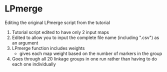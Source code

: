 # LPmerge
Editing the original LPmerge script from the tutorial
1) Tutorial script edited to have only 2 input maps
2) Edited to allow you to input the complete file name (including ".csv") as an argument
3) LPmerge function includes weights 
    - gives each map weight based on the number of markers in the group
4) Goes through all 20 linkage groups in one run rather than having to do each one individually
